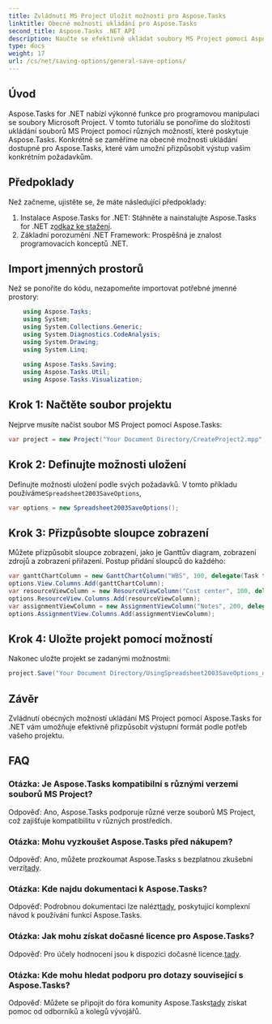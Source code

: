 ```yaml
---
title: Zvládnutí MS Project Uložit možnosti pro Aspose.Tasks
linktitle: Obecné možnosti ukládání pro Aspose.Tasks
second_title: Aspose.Tasks .NET API
description: Naučte se efektivně ukládat soubory MS Project pomocí Aspose.Tasks for .NET. Přizpůsobte si možnosti výstupu bez námahy pro své projekty.
type: docs
weight: 17
url: /cs/net/saving-options/general-save-options/
---
```

## Úvod
Aspose.Tasks for .NET nabízí výkonné funkce pro programovou manipulaci se soubory Microsoft Project. V tomto tutoriálu se ponoříme do složitosti ukládání souborů MS Project pomocí různých možností, které poskytuje Aspose.Tasks. Konkrétně se zaměříme na obecné možnosti ukládání dostupné pro Aspose.Tasks, které vám umožní přizpůsobit výstup vašim konkrétním požadavkům.
## Předpoklady
Než začneme, ujistěte se, že máte následující předpoklady:
1.  Instalace Aspose.Tasks for .NET: Stáhněte a nainstalujte Aspose.Tasks for .NET z[odkaz ke stažení](https://releases.aspose.com/tasks/net/).
2. Základní porozumění .NET Framework: Prospěšná je znalost programovacích konceptů .NET.

## Import jmenných prostorů
Než se ponoříte do kódu, nezapomeňte importovat potřebné jmenné prostory:
```csharp
    using Aspose.Tasks;
    using System;
    using System.Collections.Generic;
    using System.Diagnostics.CodeAnalysis;
    using System.Drawing;
    using System.Linq;
    
    using Aspose.Tasks.Saving;
    using Aspose.Tasks.Util;
    using Aspose.Tasks.Visualization;
```

## Krok 1: Načtěte soubor projektu
Nejprve musíte načíst soubor MS Project pomocí Aspose.Tasks:
```csharp
var project = new Project("Your Document Directory/CreateProject2.mpp");
```
## Krok 2: Definujte možnosti uložení
 Definujte možnosti uložení podle svých požadavků. V tomto příkladu používáme`Spreadsheet2003SaveOptions`,
```csharp
var options = new Spreadsheet2003SaveOptions();
```
## Krok 3: Přizpůsobte sloupce zobrazení
Můžete přizpůsobit sloupce zobrazení, jako je Ganttův diagram, zobrazení zdrojů a zobrazení přiřazení. Postup přidání sloupců do každého:
```csharp
var ganttChartColumn = new GanttChartColumn("WBS", 100, delegate(Task task) { return task.Get(Tsk.WBS); });
options.View.Columns.Add(ganttChartColumn);
var resourceViewColumn = new ResourceViewColumn("Cost center", 100, delegate(Resource resource) { return resource.Get(Rsc.CostCenter); });
options.ResourceView.Columns.Add(resourceViewColumn);
var assignmentViewColumn = new AssignmentViewColumn("Notes", 200, delegate(ResourceAssignment assignment) { return assignment.Get(Asn.NotesText); });
options.AssignmentView.Columns.Add(assignmentViewColumn);
```
## Krok 4: Uložte projekt pomocí možností
Nakonec uložte projekt se zadanými možnostmi:
```csharp
project.Save("Your Document Directory/UsingSpreadsheet2003SaveOptions_out.xml", options);
```

## Závěr
Zvládnutí obecných možností ukládání MS Project pomocí Aspose.Tasks for .NET vám umožňuje efektivně přizpůsobit výstupní formát podle potřeb vašeho projektu.
## FAQ
### Otázka: Je Aspose.Tasks kompatibilní s různými verzemi souborů MS Project?
Odpověď: Ano, Aspose.Tasks podporuje různé verze souborů MS Project, což zajišťuje kompatibilitu v různých prostředích.
### Otázka: Mohu vyzkoušet Aspose.Tasks před nákupem?
 Odpověď: Ano, můžete prozkoumat Aspose.Tasks s bezplatnou zkušební verzí[tady](https://releases.aspose.com/).
### Otázka: Kde najdu dokumentaci k Aspose.Tasks?
Odpověď: Podrobnou dokumentaci lze nalézt[tady](https://reference.aspose.com/tasks/net/), poskytující komplexní návod k používání funkcí Aspose.Tasks.
### Otázka: Jak mohu získat dočasné licence pro Aspose.Tasks?
 Odpověď: Pro účely hodnocení jsou k dispozici dočasné licence.[tady](https://purchase.aspose.com/temporary-license/).
### Otázka: Kde mohu hledat podporu pro dotazy související s Aspose.Tasks?
 Odpověď: Můžete se připojit do fóra komunity Aspose.Tasks[tady](https://forum.aspose.com/c/tasks/15) získat pomoc od odborníků a kolegů vývojářů.